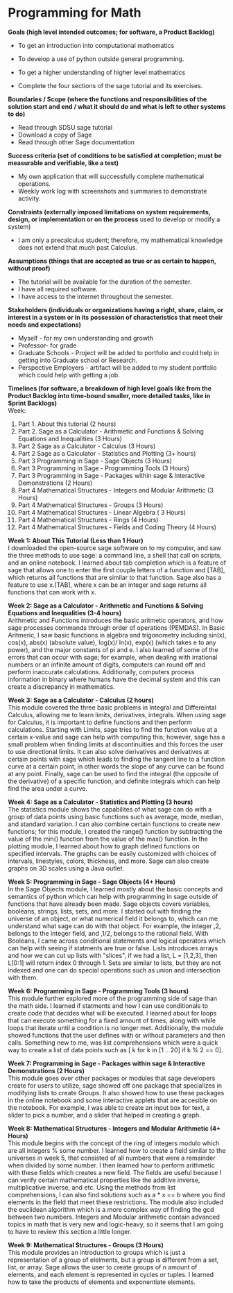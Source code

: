 # Programming for Math
**Goals (high level intended outcomes; for software, a Product Backlog)**  

 - To get an introduction into computational mathematics   
 - To develop a use of python outside general programming.
   
 -  To get a higher understanding of higher level mathematics   
   - Complete the four sections of the sage tutorial and its exercises.

**Boundaries / Scope (where the functions and responsibilities of the solution start and end / what it should do and what is left to other systems to do)**  
- Read through SDSU sage tutorial  
- Download a copy of Sage  
- Read through other Sage documentation  

**Success criteria (set of conditions to be satisfied at completion; must be measurable and verifiable, like a test)**  
- My own application that will successfully complete mathematical operations.  
- Weekly work log with screenshots and summaries to demonstrate activity.  

**Constraints (externally imposed limitations on system requirements, design, or implementation or on the process** used to develop or modify a system)  
- I am only a precalculus student; therefore, my mathematical knowledge does not extend that much past Calculus.

**Assumptions (things that are accepted as true or as certain to happen, without proof)**  
- The tutorial will be available for the duration of the semester.  
- I have all required software.  
- I have access to the internet throughout the semester.  


**Stakeholders (individuals or organizations having a right, share, claim, or interest in a system or in its possession of characteristics that meet their needs and expectations)**  
- Myself - for my own understanding and growth  
- Professor- for grade  
- Graduate Schools - Project will be added to portfolio and could help in getting into Graduate school or Research.  
- Perspective Employers - artifact will be added to my student portfolio which could help with getting a job.  

**Timelines (for software, a breakdown of high level goals like from the Product Backlog into time-bound smaller, more detailed tasks, like in Sprint Backlogs)** </br>
Week: </br>

1. Part 1. About this tutorial (2 hours)
2. Part 2. Sage as a Calculator - Arithmetic and Functions & Solving Equations and Inequalities (3 Hours)
3. Part 2 Sage as a Calculator - Calculus (3 Hours)
4. Part 2 Sage as a Calculator - Statistics and Plotting (3+ hours)
5. Part 3 Programming in Sage - Sage Objects (3 Hours)
6. Part 3 Programming in Sage - Programming Tools (3 Hours)
7. Part 3 Programming in Sage - Packages within  sage & Interactive Demonstrations (2 Hours)
8. Part 4 Mathematical Structures - Integers and Modular Arithmetic (3 Hours)
9. Part 4 Mathematical Structures - Groups (3 Hours)
10. Part 4 Mathematical Structures - Linear Algebra ( 3 Hours)
11. Part 4 Mathematical Structures - Rings (4 Hours)
12. Part 4 Mathematical Structures - Fields and Coding Theory (4 Hours)

**Week 1: About This Tutorial (Less than 1 Hour)** </br>
I downloaded the open-source sage software on to my computer, and saw the three methods to use sage: a command line, a shell that call on scripts, and an online notebook. I learned about tab completion which is a feature of sage that allows one to enter the first couple letters of a function and [TAB], which returns all functions that are similar to that function. Sage also has a feature to use x.[TAB], where x can be an integer and sage returns all functions that can work with x.

**Week 2:  Sage as a Calculator - Arithmetic and Functions & Solving Equations and Inequalities (3-4 hours)** </br>
Arithmetic and Functions introduces the basic aritmetic operators, and how sage processes commands through order of operations (PEMDAS). In Basic Aritmeric, I saw basic functions in algebra and trigonometry including sin(x), cos(x), abs(x) (absolute value), log(x)/ ln(x), exp(x) (which takes e to any power), and the major constants of pi and e. I also learned of some of the errors that can occur with sage; for example, when dealing with irrational numbers or an infinite amount of digits, computers can round off and perform inaccurate calculations. Additionally, computers process information in binary where humans have the decimal system and this can create a discrepancy in mathematics.

**Week 3: Sage as a Calculator - Calculus (2 hours)** </br>
This module covered the three basic problems in Integral and Differeintal Calculus, allowing me to learn limits, derivatives, integrals. When using sage for Calculus, it is important to define functions and then perform calculations. Starting with Limits, sage tries to find the function value at a certain x-value and sage can help with computing this; however, sage has a small problem when finding limits at discontinuities and this forces the user to use directional limits. It can also solve derivatives and derivatives at certain points with sage which leads to finding the tangent line to a function curve at a certain point, in other words the slope of any curve can be found at any point. Finally, sage can be used to find the integral (the opposite of the derivative) of a specific function, and definite integrals which can help find the area under a curve.

**Week 4: Sage as a Calculator - Statistics and Plotting (3 hours)** </br>
The statistics module shows the capabilites of what sage can do with a group of data points using basic functions such as average, mode, median, and standard variation. I can also combine certain functions to create new functions; for this module, I created the range() function by subtracting the value of the min() function from the value of the max() function. In the plotting module, I learned about how to graph defined functions on specified intervals. The graphs can be easily customized with choices of intervals, linestyles, colors, thickness, and more. Sage can also create graphs on 3D scales using a Java outlet.

**Week 5: Programming in Sage - Sage Objects (4+ Hours)** </br>
In the Sage Objects module, I learned mostly about the basic concepts and semantics of python which can help with programming in sage outside of functions that have already been made. Sage objects covers variables, booleans, strings, lists, sets, and more. I started out with finding the universe of an object, or what numerical field it belongs to, which can me understand what sage can do with that object. For example, the integer ,2, belongs to the integer field, and ,1/2, belongs to the rational field. With Booleans, I came across conditional statements and logical operators which can help with seeing if statments are true or false. Lists introduces arrays and how we can cut up lists with "slices", if we had a list, L = [1,2,3], then L[0:1] will return index 0 through 1. Sets are similar to lists, but they are not indexed and one can do special operations such as union and intersection with them. 

**Week 6: Programming in Sage - Programming Tools (3 hours)** </br>
This module further explored more of the programming side of sage than the math side. I learned if statments and how I can use conditionals to create code that decides what will be executed. I learned about for loops that can execute something for a fixed amount of times, along with while loops that iterate until a condition is no longer met. Additionally, the module showed functions that the user defines with or without parameters and then calls. Something new to me, was list comprehensions which were a quick way to create a list of data points such as [ k for k in [1 .. 20] if k % 2 == 0]. 

**Week 7: Programming in Sage - Packages within sage & Interactive Demonstrations (2 Hours)** </br>
This module goes over other packages or modules that sage developers create for users to utilize, sage showed off one package that specializes in modifying lists to create Groups. It also showed how to use these packages in the online notebook and some interactive applets that are accesible on the notebook. For example,  I was able to create an input box for text, a slider to pick a number, and a slider that helped in creating a graph. 

**Week 8: Mathematical Structures - Integers and Modular Arithmetic (4+ Hours)** </br>
This module begins with the concept of the ring of integers modulo which are all integers % some number. I learned how to create a field similar to the universes in week 5, that consisted of all numbers that were a remainder when divided by some number. I then learned how to perform arithmetic with these fields which creates a new field. The fields are useful because I can verify certain mathematical properties like the additive inverse, multiplicative inverse, and etc. Using the methods from list comprehensions, I can also find solutions such as a * x == b where you find elements in the field that meet these restrictions. The module also included the euclidean algorithm which is a more complex way of finding the gcd between two numbers. Integers and Modular arithmetic contain advanced topics in math that is very new and logic-heavy, so it seems that I am going to have to review this section a little longer.

**Week 9: Mathematical Structures - Groups (3 Hours)** </br>
This module provides an introduction to groups which is just a representation of a group of elelments, but a group is different from a set, list, or array. Sage allows the user to create groups of n amount of elements, and each element is represented in cycles or tuples. I learned how to take the products of elements and exponentiate elements. 
